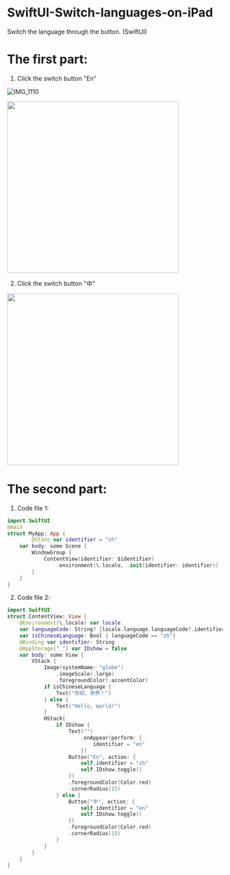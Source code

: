 # SwiftUI-Switch-languages-on-iPad
Switch the language through the button. (SwiftUI)

# The first part:

1. Click the switch button "En"

![IMG_1110](https://github.com/S-way520/SwiftUI-Switch-languages-on-iPad/assets/95877651/d80b821a-5f94-4615-8344-7828c8c58d04)

<img src = "![IMG_1110](https://github.com/S-way520/SwiftUI-Switch-languages-on-iPad/assets/95877651/d80b821a-5f94-4615-8344-7828c8c58d04)" width = "400" height = "400">
     
2. Click the switch button "中"
     
<img src = "![IMG_1109](https://github.com/S-way520/SwiftUI-Switch-languages-on-iPad/assets/95877651/47e24823-0824-4106-9628-8c8f7e29e009)" width = "400" height = "400">

# The second part:
1. Code file 1:
```swift
import SwiftUI
@main
struct MyApp: App {
        @State var identifier = "zh"
    var body: some Scene {
        WindowGroup {
            ContentView(identifier: $identifier)
                .environment(\.locale, .init(identifier: identifier))
        }
    }
}
```
2. Code file 2:
```swift
import SwiftUI
struct ContentView: View {
    @Environment(\.locale) var locale
    var languageCode: String? {locale.language.languageCode?.identifier}
    var isChineseLanguage: Bool { languageCode == "zh"}
    @Binding var identifier: String
    @AppStorage(" ") var IDshow = false
    var body: some View {
        VStack {
            Image(systemName: "globe")
                .imageScale(.large)
                .foregroundColor(.accentColor)
            if isChineseLanguage {
                Text("你好，世界！")
            } else {
                Text("Hello, world!")
            }
            HStack{
                if IDshow {
                    Text("")
                        .onAppear(perform: {
                            identifier = "en"
                        })
                    Button("En", action: {
                        self.identifier = "zh"
                        self.IDshow.toggle()
                    })
                    .foregroundColor(Color.red)
                    .cornerRadius(15)
                } else {
                    Button("中", action: {
                        self.identifier = "en"
                        self.IDshow.toggle()
                    })
                    .foregroundColor(Color.red)
                    .cornerRadius(15)
                }
            }
        }
    }
}
```
